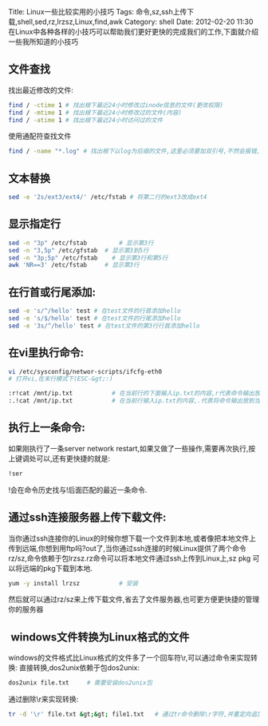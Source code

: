 Title: Linux一些比较实用的小技巧
Tags: 命令,sz,ssh上传下载,shell,sed,rz,lrzsz,Linux,find,awk
Category: shell
Date: 2012-02-20 11:30
在Linux中各种各样的小技巧可以帮助我们更好更快的完成我们的工作,下面就介绍一些我所知道的小技巧

## 文件查找 ##
找出最近修改的文件:
```bash 
find / -ctime 1 # 找出根下最近24小时修改过inode信息的文件(更改权限)
find / -mtime 1 # 找出根下最近24小时修改过的文件(内容)
find / -atime 1 # 找出根下最近24小时访问过的文件
```
使用通配符查找文件
```bash 
find / -name "*.log" # 找出根下以log为后缀的文件,这里必须要加双引号,不然会报错,因为找的是多个文件,需要用双引号引起来
```
## 文本替换 ##
```bash 
sed -e '2s/ext3/ext4/' /etc/fstab # 将第二行的ext3改成ext4
```
## 显示指定行 ##
```bash 
sed -n "3p" /etc/fstab         # 显示第3行
sed -n "3,5p" /etc/gfstab  # 显示第3到5行
sed -n "3p;5p" /etc/fstab    # 显示第3行和第5行
awk 'NR==3' /etc/fstab     # 显示第3行
```
## 在行首或行尾添加: ##
```bash 
sed -e 's/^/hello' test # 在test文件的行首添加hello
sed -e 's/$/hello' test # 在test文件的行尾添加hello
sed -e '3s/^/hello' test # 在test文件的第3行行首添加hello
```
## 在vi里执行命令: ##
```bash 
vi /etc/sysconfig/networ-scripts/ifcfg-eth0
# 打开vi,在末行模式下(ESC-&gt;:)

:r!cat /mnt/ip.txt           # 在当前行的下面输入ip.txt的内容,r代表命令输出放到下一行,!后面是要执行的命令
:.!cat /mnt/ip.txt           # 在当前行输入ip.txt的内容,.代表将命令输出放到当前航
```
## 执行上一条命令: ##
如果刚执行了一条server network restart,如果又做了一些操作,需要再次执行,按上键调处可以,还有更快捷的就是:
```bash 
!ser
```
!会在命令历史找与!后面匹配的最近一条命令.
## 通过ssh连接服务器上传下载文件: ##
当你通过ssh连接你的Linux的时候你想下载一个文件到本地,或者像把本地文件上传到远端,你想到用ftp吗?out了,当你通过ssh连接的时候Linux提供了两个命令 rz/sz,命令依赖于包lrzsz.rz命令可以将本地文件通过ssh上传到Linux上,sz pkg 可以将远端的pkg下载到本地.
```bash 
yum -y install lrzsz           # 安装
```
然后就可以通过rz/sz来上传下载文件,省去了文件服务器,也可更方便更快捷的管理你的服务器
##  windows文件转换为Linux格式的文件 ##
windows的文件格式比Linux格式的文件多了一个回车符\r,可以通过命令来实现转换:
直接转换,dos2unix依赖于包dos2unix:
```bash 
dos2unix file.txt     # 需要安装dos2unix包
```
通过删除\r来实现转换:
```bash 
tr -d '\r' file.txt &gt;&gt; file1.txt   # 通过tr命令删除\r字符,并重定向追加到file1.txt
```
